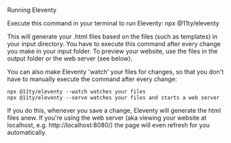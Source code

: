 Running Eleventy

Execute this command in your terminal to run Eleventy: npx @11ty/eleventy

This will generate your .html files based on the files (such as templates) in your input directory. You have to execute this command after every change you make in your input folder. To preview your website, use the files in the output folder or the web server (see below).

You can also make Eleventy 'watch' your files for changes, so that you don't have to manually execute the command after every change:

    npx @11ty/eleventy --watch watches your files
    npx @11ty/eleventy --serve watches your files and starts a web server

If you do this, whenever you save a change, Eleventy will generate the html files anew. If you're using the web server (aka viewing your website at localhost, e.g. http://localhost:8080/) the page will even refresh for you automatically. 